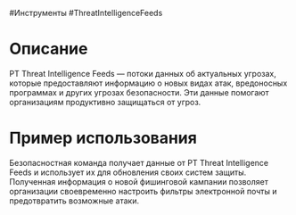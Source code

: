 #Инструменты #ThreatIntelligenceFeeds

# Описание

PT Threat Intelligence Feeds — потоки данных об актуальных угрозах, которые предоставляют информацию о новых видах атак, вредоносных программах и других угрозах безопасности. Эти данные помогают организациям продуктивно защищаться от угроз.
# Пример использования

Безопасностная команда получает данные от PT Threat Intelligence Feeds и использует их для обновления своих систем защиты. Полученная информация о новой фишинговой кампании позволяет организации своевременно настроить фильтры электронной почты и предотвратить возможные атаки.